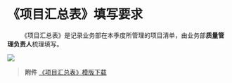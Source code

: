 # 《项目汇总表》填写要求


&nbsp; &nbsp; &nbsp; &nbsp; 《项目汇总表》是记录业务部在本季度所管理的项目清单，由业务部**质量管理负责人**梳理填写。

![](https://do1-secure.oss-cn-beijing.aliyuncs.com/image17.png)

> **附件** [《项目汇总表》模版下载](https://do1-secure.oss-cn-beijing.aliyuncs.com/%E4%BA%8B%E4%B8%9AX%E9%83%A8%E4%B8%9A%E5%8A%A1X%E9%83%A8%E9%A1%B9%E7%9B%AE%E6%B1%87%E6%80%BB%E8%A1%A8.xlsx)
